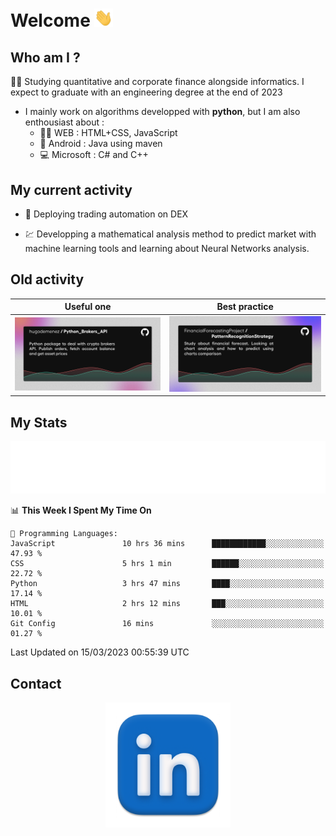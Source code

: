 # Welcome <img src="assets/hello.gif" width="30px"/>


## Who am I ?

:man_student: Studying quantitative and corporate finance alongside informatics. I expect to graduate with an engineering degree at the end of 2023

*  I mainly work on algorithms developped with **python**, but I am also enthousiast about :
    * :man_technologist: WEB : HTML+CSS, JavaScript
    * :iphone: Android : Java using maven
    * :computer: Microsoft : C# and C++

## My current activity

* :rocket: Deploying trading automation on DEX

* :chart: Developping a mathematical analysis method to predict market with machine learning tools and learning about Neural Networks analysis.

## Old activity

| Useful one | Best practice|
| ------------- | ------------- |
| [![](assets/BrokerAPI.png)](https://github.com/hugodemenez/Python_Brokers_API)  | [![](assets/PatternRecognitionStrategy.png)](https://github.com/FinancialForecastingProject/PatternRecognitionStrategy.git)  |

## My Stats

<p align=center>
<img src="metrics.plugin.wakatime.svg" alt="Metrics">
</p>

<!--START_SECTION:waka-->
📊 **This Week I Spent My Time On** 

```text
💬 Programming Languages: 
JavaScript               10 hrs 36 mins      ████████████░░░░░░░░░░░░░   47.93 % 
CSS                      5 hrs 1 min         ██████░░░░░░░░░░░░░░░░░░░   22.72 % 
Python                   3 hrs 47 mins       ████░░░░░░░░░░░░░░░░░░░░░   17.14 % 
HTML                     2 hrs 12 mins       ███░░░░░░░░░░░░░░░░░░░░░░   10.01 % 
Git Config               16 mins             ░░░░░░░░░░░░░░░░░░░░░░░░░   01.27 % 
```


 Last Updated on 15/03/2023 00:55:39 UTC
<!--END_SECTION:waka-->

## Contact

<p align=center >
<a href="https://www.linkedin.com/in/hugo-demenez/">
<picture>
  <source media="(prefers-color-scheme: dark)" srcset="assets/linkedin_light.png">
  <img height="200px" width="200px" alt="Linkedin link" src="assets/linkedin.png">
</picture>
</a>
</p>


